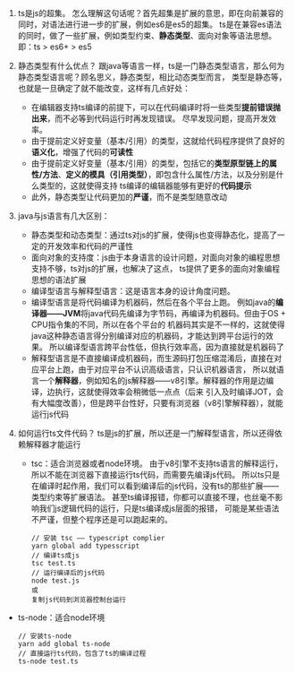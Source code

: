 1. ts是js的超集。
   怎么理解这句话呢？首先超集是扩展的意思，即在向前兼容的同时，对语法进行进一步的扩展，例如es6是es5的超集。
   ts是在兼容es语法的同时，做了一些扩展，例如类型约束、**静态类型**、面向对象等语法思想。
   即：ts > es6+ > es5

2. 静态类型有什么优点？
   跟java等语言一样，ts是一门静态类型语言，那么何为静态类型语言呢？顾名思义，静态类型，相比动态类型而言，
   类型是静态等，也就是一旦确定了就不能改变，这样有几点好处：
   * 在编辑器支持ts编译的前提下，可以在代码编译时将一些类型**提前错误抛出来**，而不必等到代码运行时再发现错误。
     尽早发现问题，提高开发效率。
   * 由于提前定义好变量（基本/引用）的类型，这就给代码程序提供了良好的**语义化**，增强了代码的**可读性**
   * 由于提前定义好变量（基本/引用）的类型，包括它的**类型原型链上的属性/方法**、**定义的模具（引用类型）**，即包含什么属性/方法，以及分别是什么类型的，这就使得支持
     ts编译的编辑器能够有更好的**代码提示**
   * 此外，静态类型让代码更加的**严谨**，而不是类型随意改动

3. java与js语言有几大区别：
   * 静态类型和动态类型：通过ts对js的扩展，使得js也变得静态化，提高了一定的开发效率和代码的严谨性
   * 面向对象的支持度：js由于本身语言的设计问题，对面向对象的编程思想支持不够，ts对js的扩展，也解决了这点，
     ts提供了更多的面向对象编程思想的语法扩展
   * 编译型语言与解释型语言：这是语言本身的设计角度问题。
    - 编译型语言是将代码编译为机器码，然后在各个平台上跑。
      例如java的**编译器——JVM**将java代码先编译为字节码，再编译为机器码。但由于OS + CPU指令集的不同，所以在各个平台的
      机器码其实是不一样的，这就使得java这种静态语言得分别编译对应的机器码，才能达到跨平台运行的效果。
      所以编译型语言跨平台性低，但执行效率高，因为直接就是机器码了
    - 解释型语言是不直接编译成机器码，而生源码打包压缩混淆后，直接在对应平台上跑，由于对应平台不认识高级语言，只认识机器语言，
      所以就语言一个**解释器**，例如知名的js解释器——v8引擎。解释器的作用是边编译，边执行，这就使得效率会稍微低一点点（后来
      引入及时编译JOT，会有大幅度改善），但是跨平台性好，只要有浏览器（v8引擎解释器），就能运行js代码

4. 如何运行ts文件代码？
   ts是js的扩展，所以还是一门解释型语言，所以还得依赖解释器才能运行
   * tsc：适合浏览器或者node环境。
     由于v8引擎不支持ts语言的解释运行，所以不能在浏览器下直接运行ts代码，而需要先编译js代码。
     所以ts只是在编译时起作用，我们可以看到编译后的js代码，没有ts的那些扩展——类型约束等扩展语法。
     甚至ts编译报错，你都可以直接不理，也丝毫不影响我们js逻辑代码的运行，只是ts编译成js层面的报错，
     可能是某些语法不严谨，但整个程序还是可以跑起来的。
     ```
     // 安装 tsc —— typescript complier
     yarn global add typesscript
     // 编译ts成js
     tsc test.ts
     // 运行编译后的js代码
     node test.js
     或
     复制js代码到浏览器控制台运行
     ```
  * ts-node：适合node环境
    ```
    // 安装ts-node
    yarn add global ts-node
    // 直接运行ts代码，包含了ts的编译过程
    ts-node test.ts
    ```